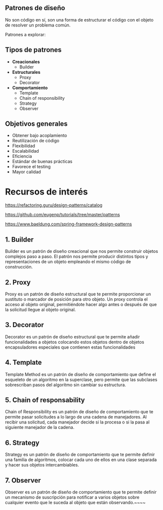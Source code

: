 ## Patrones de diseño

No son código en sí, son una forma de estructurar el código con el objeto de resolver un problema común.

Patrones a explorar:

## Tipos de patrones

* **Creacionales**
    * Builder
* **Estructurales**
    * Proxy
    * Decorator
* **Comportamiento**
    * Template
    * Chain of responsibility
    * Strategy
    * Observer

## Objetivos generales

* Obtener bajo acoplamiento
* Reutilización de código
* Flexibilidad
* Escalabilidad
* Eficiencia
* Estándar de buenas prácticas
* Favorece el testing
* Mayor calidad

# Recursos de interés

https://refactoring.guru/design-patterns/catalog

https://github.com/eugenp/tutorials/tree/master/patterns

https://www.baeldung.com/spring-framework-design-patterns

## 1. Builder

Builder es un patrón de diseño creacional que nos permite construir objetos complejos paso a paso. El patrón nos permite producir distintos tipos y representaciones de un objeto empleando el mismo código de construcción.

## 2. Proxy

Proxy es un patrón de diseño estructural que te permite proporcionar un sustituto o marcador de posición para otro objeto. Un proxy controla el acceso al objeto original, permitiéndote hacer algo antes o después de que la solicitud llegue al objeto original.

## 3. Decorator

Decorator es un patrón de diseño estructural que te permite añadir funcionalidades a objetos colocando estos objetos dentro de objetos encapsuladores especiales que contienen estas funcionalidades

## 4. Template

Template Method es un patrón de diseño de comportamiento que define el esqueleto de un algoritmo en la superclase, pero permite que las subclases sobrescriban pasos del algoritmo sin cambiar su estructura.

## 5. Chain of responsability

Chain of Responsibility es un patrón de diseño de comportamiento que te permite pasar solicitudes a lo largo de una cadena de manejadores. Al recibir una solicitud, cada manejador decide si la procesa o si la pasa al siguiente manejador de la cadena.

## 6. Strategy

Strategy es un patrón de diseño de comportamiento que te permite definir una familia de algoritmos, colocar cada uno de ellos en una clase separada y hacer sus objetos intercambiables.

## 7. Observer

Observer es un patrón de diseño de comportamiento que te permite definir un mecanismo de suscripción para notificar a varios objetos sobre cualquier evento que le suceda al objeto que están observando.~~~~

